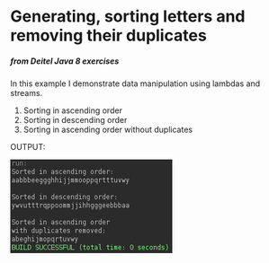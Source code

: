 <h1>Generating, sorting letters and removing their duplicates</h1><h5>from Deitel Java 8 exercises</h5>


<p>In this example I demonstrate data manipulation using lambdas and streams.</p>
<ol>
<li>Sorting in ascending order</li>
<li>Sorting in descending order</li>
<li>Sorting in ascending order without duplicates</li>
</ol>

<p>OUTPUT:</p>
<img alt="terminal output" src="https://raw.githubusercontent.com/marc88cap/Java-8/master/LambdaSortingLettersAndRemovingDuplicates/src/sortinglettersandremovingduplicates/Screenshot_2017-07-31_16-58-59.png"/>